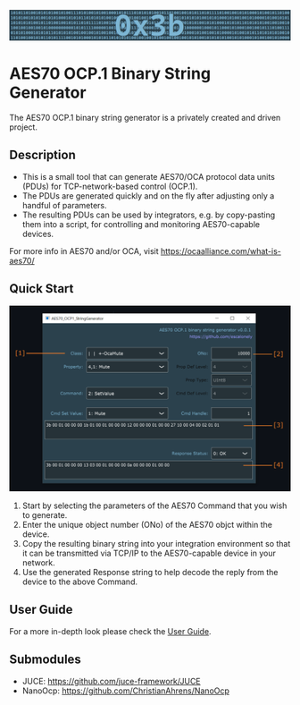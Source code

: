 ![TitleBar.png](Resources/Documentation/TitleBar.png "0x3b")

# AES70 OCP.1 Binary String Generator

The AES70 OCP.1 binary string generator is a privately created and driven project.

## Description

- This is a small tool that can generate AES70/OCA protocol data units (PDUs) for TCP-network-based control (OCP.1).
- The PDUs are generated quickly and on the fly after adjusting only a handful of parameters.
- The resulting PDUs can be used by integrators, e.g. by copy-pasting them into a script, for controlling and monitoring AES70-capable devices.

For more info in AES70 and/or OCA, visit https://ocaalliance.com/what-is-aes70/

## Quick Start

![GuiOverview01.png](Resources/Documentation/GuiOverview01.png "GUI Overview")

1. Start by selecting the parameters of the AES70 Command that you wish to generate.
2. Enter the unique object number (ONo) of the AES70 objct within the device.
3. Copy the resulting binary string into your integration environment so that it can be transmitted via TCP/IP to the AES70-capable device in your network.
4. Use the generated Response string to help decode the reply from the device to the above Command.

## User Guide

For a more in-depth look please check the [User Guide](Resources/Documentation/UserGuide.md).

## Submodules

- JUCE: https://github.com/juce-framework/JUCE
- NanoOcp: https://github.com/ChristianAhrens/NanoOcp

